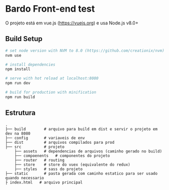 # Bardo Front-end test

O projeto está em vue.js (https://vuejs.org) e usa Node.js v8.0+

## Build Setup

``` bash
# set node version with NVM to 8.0 (https://github.com/creationix/nvm)
nvm use

# install dependencies
npm install

# serve with hot reload at localhost:8080
npm run dev

# build for production with minification
npm run build
```

## Estrutura
```
.
├── build        # arquivo para build em dist e servir o projeto em dev na 8080
├── config       # variaveis de env
├── dist         # arquivos compilados para prod
├── src          # projeto
    ├── assets   # dependencias de arquivos (caminho gerado no build)
    ├── compoenents   # componentes do projeto
    ├── router   # routing
    ├── store    # store do vuex (equivalente do redux)
    ├── styles   # sass do projeto
├── static       # pasta gerada com caminho estatico para ser usado quando necessario
├ index.html   # arquivo principal

```
